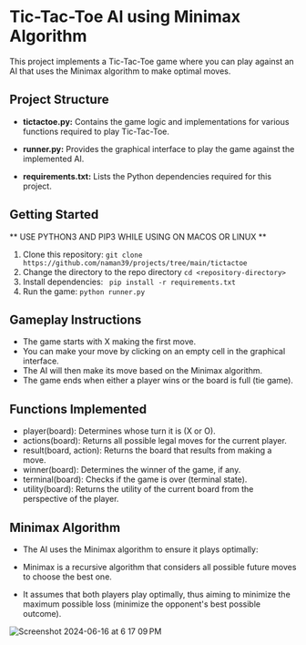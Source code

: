 # Tic-Tac-Toe AI using Minimax Algorithm

This project implements a Tic-Tac-Toe game where you can play against an AI that uses the Minimax algorithm to make optimal moves.

## Project Structure

* **tictactoe.py:** Contains the game logic and implementations for various functions required to play Tic-Tac-Toe.

* **runner.py:**  Provides the graphical interface to play the game against the implemented AI.

* **requirements.txt:** Lists the Python dependencies required for this project.

## Getting Started
** USE PYTHON3 AND PIP3 WHILE USING ON MACOS OR LINUX **

1. Clone this repository:
```git clone https://github.com/naman39/projects/tree/main/tictactoe```
2. Change the directory to the repo directory
```cd <repository-directory>```
3. Install dependencies:
``` pip install -r requirements.txt```
4. Run the game:
```python runner.py```

## Gameplay Instructions
* The game starts with X making the first move.
* You can make your move by clicking on an empty cell in the graphical interface.
* The AI will then make its move based on the Minimax algorithm.
* The game ends when either a player wins or the board is full (tie game).

## Functions Implemented
* player(board): Determines whose turn it is (X or O).
* actions(board): Returns all possible legal moves for the current player.
* result(board, action): Returns the board that results from making a move.
* winner(board): Determines the winner of the game, if any.
* terminal(board): Checks if the game is over (terminal state).
* utility(board): Returns the utility of the current board from the perspective of the player.

## Minimax Algorithm
* The AI uses the Minimax algorithm to ensure it plays optimally:

* Minimax is a recursive algorithm that considers all possible future moves to choose the best one.
* It assumes that both players play optimally, thus aiming to minimize the maximum possible loss (minimize the opponent's best possible outcome).

![Screenshot 2024-06-16 at 6 17 09 PM](https://github.com/naman39/projects/assets/59209974/05b63425-ffe4-47df-8046-bf2af6cfd4c0)
